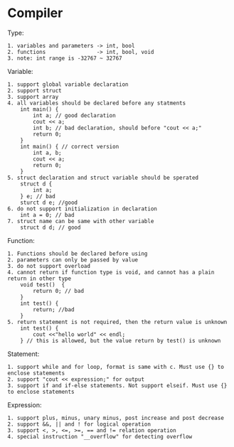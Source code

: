 Compiler
=====================
Type:

	1. variables and parameters -> int, bool
	2. functions                -> int, bool, void
	3. note: int range is -32767 ~ 32767

Variable:

	1. support global variable declaration
	2. support struct
	3. support array
	4. all variables should be declared before any statments
		int main() {
			int a; // good declaration
			cout << a;
			int b; // bad declaration, should before "cout << a;"
			return 0;
		}
		int main() { // correct version
			int a, b;
			cout << a;
			return 0;
		}
	5. struct declaration and struct variable should be sperated
		struct d {
			int a;
		} e; // bad
		sturct d e; //good
	6. do not support initialization in declaration
		int a = 0; // bad
	7. struct name can be same with other variable
		struct d d; // good

Function:
	
	1. Functions should be declared before using
	2. parameters can only be passed by value
	3. do not support overload
	4. cannot return if function type is void, and cannot has a plain return in other type
		void test()  {
			return 0; // bad
		}
		int test() {
			return; //bad
		}
	5. return statement is not required, then the return value is unknown
		int test() {
			cout <<"hello world" << endl;
		} // this is allowed, but the value return by test() is unknown

Statement:
	
	1. support while and for loop, format is same with c. Must use {} to enclose statements
	2. support "cout << expression;" for output
	3. support if and if-else statements. Not support elseif. Must use {} to enclose statements

Expression:
	
	1. support plus, minus, unary minus, post increase and post decrease
	2. support &&, || and ! for logical operation
	3. support <, >, <=, >=, == and != relation operation
	4. special instruction "__overflow" for detecting overflow
